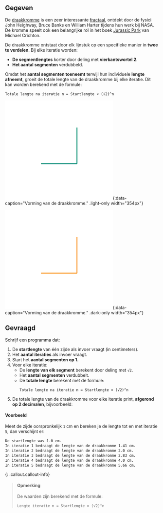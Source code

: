 ## Gegeven

De <a href="https://en.wikipedia.org/wiki/Dragon_curve" target="_blank">draakkromme</a> is een zeer interessante <a href="https://nl.wikipedia.org/wiki/Fractal" target="_blank">fractaal</a>, ontdekt door de fysici John Heighway, Bruce Banks en William Harter tijdens hun werk bij NASA. De kromme speelt ook een belangrijke rol in het boek <a href="https://nl.wikipedia.org/wiki/Jurassic_Park_(boek)" target="_blank">Jurassic Park</a> van Michael Crichton.

De draakkromme ontstaat door elk lijnstuk op een specifieke manier in **twee te verdelen**. Bij elke iteratie worden:
- **De segmentlengtes** korter door deling met **vierkantswortel 2**.
- **Het aantal segmenten** verdubbeld.

Omdat het **aantal segmenten toeneemt** terwijl hun individuele **lengte afneemt**, groeit de totale lengte van de draakkromme bij elke iteratie. 
Dit kan worden berekend met de formule:
```
Totale lengte na iteratie n = Startlengte × (√2)^n

```

![Vorming van de draakkromme.](media/image.png "Vorming van de draakkromme."){:data-caption="Vorming van de draakkromme." .light-only width="354px"}

![Vorming van de draakkromme.](media/image_dark.png "Vorming van de draakkromme."){:data-caption="Vorming van de draakkromme." .dark-only width="354px"}

## Gevraagd
Schrijf een programma dat:

1. De **startlengte** van één zijde als invoer vraagt (in centimeters).
2. Het **aantal iteraties** als invoer vraagt.
3. Start het **aantal segmenten op 1.** 
4. Voor elke iteratie:
   - De **lengte van elk segment** berekent door deling met `√2`.
   - Het **aantal segmenten** verdubbelt.
   - De **totale lengte** berekent met de formule:
     ```
     Totale lengte na iteratie n = Startlengte × (√2)^n
     ```
5. De totale lengte van de draakkromme voor elke iteratie print, **afgerond op 2 decimalen**, bijvoorbeeld:


#### Voorbeeld
Meet de zijde oorspronkelijk `1` cm en bereken je de lengte tot en met iteratie `5`, dan verschijnt er:
```
De startlengte was 1.0 cm.
In iteratie 1 bedraagt de lengte van de draakkromme 1.41 cm.
In iteratie 2 bedraagt de lengte van de draakkromme 2.0 cm.
In iteratie 3 bedraagt de lengte van de draakkromme 2.83 cm.
In iteratie 4 bedraagt de lengte van de draakkromme 4.0 cm.
In iteratie 5 bedraagt de lengte van de draakkromme 5.66 cm.

```

{: .callout.callout-info}
>#### Opmerking
> De waarden zijn berekend met de formule:
>
> ```
> Lengte iteratie n = Startlengte × (√2)^n
> ```
